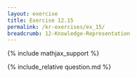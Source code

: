 ```yaml
---
layout: exercise
title: Exercise 12.15
permalink: /kr-exercises/ex_15/
breadcrumb: 12-Knowledge-Representation
---
```


{% include mathjax_support %}

<div><i class="arrow-up loader" data-chapter="kr-exercises" data-exercise="ex_15" data-rating="0"></i></div>
{% include_relative question.md %}
